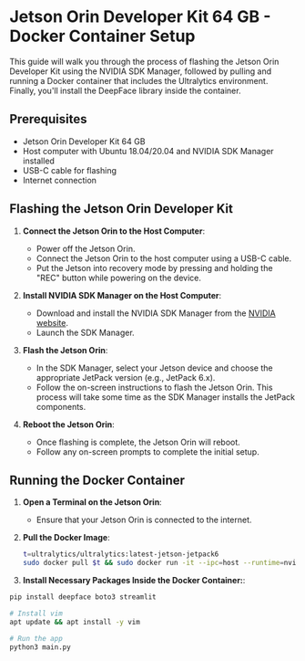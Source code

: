 # Jetson Orin Developer Kit 64 GB - Docker Container Setup

This guide will walk you through the process of flashing the Jetson Orin Developer Kit using the NVIDIA SDK Manager, followed by pulling and running a Docker container that includes the Ultralytics environment. Finally, you'll install the DeepFace library inside the container.

## Prerequisites

- Jetson Orin Developer Kit 64 GB
- Host computer with Ubuntu 18.04/20.04 and NVIDIA SDK Manager installed
- USB-C cable for flashing
- Internet connection

## Flashing the Jetson Orin Developer Kit

1. **Connect the Jetson Orin to the Host Computer**:
   - Power off the Jetson Orin.
   - Connect the Jetson Orin to the host computer using a USB-C cable.
   - Put the Jetson into recovery mode by pressing and holding the "REC" button while powering on the device.

2. **Install NVIDIA SDK Manager on the Host Computer**:
   - Download and install the NVIDIA SDK Manager from the [NVIDIA website](https://developer.nvidia.com/nvidia-sdk-manager).
   - Launch the SDK Manager.

3. **Flash the Jetson Orin**:
   - In the SDK Manager, select your Jetson device and choose the appropriate JetPack version (e.g., JetPack 6.x).
   - Follow the on-screen instructions to flash the Jetson Orin. This process will take some time as the SDK Manager installs the JetPack components.

4. **Reboot the Jetson Orin**:
   - Once flashing is complete, the Jetson Orin will reboot.
   - Follow any on-screen prompts to complete the initial setup.

## Running the Docker Container

1. **Open a Terminal on the Jetson Orin**:
   - Ensure that your Jetson Orin is connected to the internet.

2. **Pull the Docker Image**:
   ```bash
   t=ultralytics/ultralytics:latest-jetson-jetpack6
   sudo docker pull $t && sudo docker run -it --ipc=host --runtime=nvidia --device=/dev/video0:/dev/video0 --privileged $t

3. **Install Necessary Packages Inside the Docker Container:**:

```bash
pip install deepface boto3 streamlit

# Install vim
apt update && apt install -y vim

# Run the app
python3 main.py

